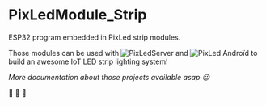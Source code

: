 # PixLedModule_Strip
ESP32 program embedded in PixLed strip modules.

Those modules can be used with ![PixLedServer](https://github.com/PaulBreugnot/PixLedServer) and ![PixLed Androïd](https://github.com/PaulBreugnot/PixLedAndroid) to build an awesome IoT LED strip lighting system!

*More documentation about those projects available asap :wink:*

:unicorn: :sheep: :rainbow:
